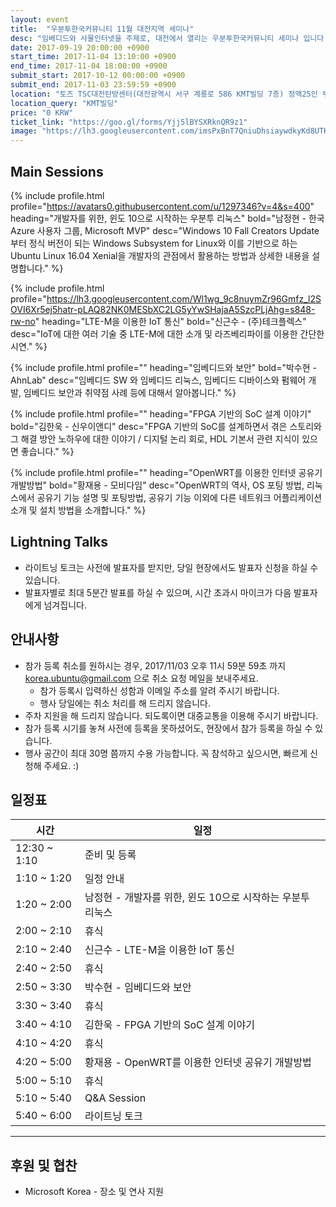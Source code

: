 ```yaml
---
layout: event
title:  "우분투한국커뮤니티 11월 대전지역 세미나"
desc: "임베디드와 사물인터넷을 주제로, 대전에서 열리는 우분투한국커뮤니티 세미나 입니다."
date: 2017-09-19 20:00:00 +0900
start_time: 2017-11-04 13:10:00 +0900
end_time: 2017-11-04 18:00:00 +0900
submit_start: 2017-10-12 00:00:00 +0900
submit_end: 2017-11-03 23:59:59 +0900
location: "토즈 TSC대전탄방센터(대전광역시 서구 계룡로 586 KMT빌딩 7층) 정액25인 부스"
location_query: "KMT빌딩"
price: "0 KRW"
ticket_link: "https://goo.gl/forms/Yjj5lBYSXRknQR9z1"
image: "https://lh3.googleusercontent.com/imsPxBnT7QniuDhsiaywdkyKd8UTKuwYoxrg0lLTme5k5ZQzi07e49uiYTCMMc7vWtivKvqfo3JN3s_D3Sl2G2AWwOqS7m56GwaVZ8fBZX5jwxJEEGCTFigxT0V3-1K1SwG-Z0LYnVX-zAKIYX2X-Q16qswevTHFWKi1iJXEZE75bSEVPMEJxdzLP0wmGtTwkOthI7LtRM0jVWlk98Qr87ciX9vK5eVM8G8mSJ0TlSkmvsogOMwh03NppZCcqr12S3SkDxQ8jn5XYOjHis_g4iJuUieHnAwEaJpx7u3BM21zoH4s86DH2afwxxyOV7xz-KxlkdQJN20ZJv4HkhupvGYJq6C5R9JGyE1F-FB9gZc_JhyTP336TSLz4AijRSIZlFzfq0hgBJkwBt7XINm7_lS1T9aA7HEI4gOaGO15y-yCIZc5DuvL40QeurTH0eD61lTfpxQjGnA9vnG6So1TtJ2b1BX4ij2k8PTG8dVzx-y7gLYg17y0OGYSSxkpIz7MOq6h_cQSap2h59TDBSB175BaL0GdaiEX9QWP42Z0xGSKngG4A8aQINc91hXKZe6ZkkI9_ozQNCaimjqq5MXy8lMEyX3kxJtE025fhuyx_FGb49pddYQTJkYuV6TRCN6jch6OisvtOeEkACr7oEI7zNVNJYYV8f8wtcLBk_kOnO9iwg=s642-no"
---
```


## Main Sessions

{% include profile.html
  profile="https://avatars0.githubusercontent.com/u/1297346?v=4&s=400"
  heading="개발자를 위한, 윈도 10으로 시작하는 우분투 리눅스" bold="남정현 - 한국 Azure 사용자 그룹, Microsoft MVP"
  desc="Windows 10 Fall Creators Update부터 정식 버전이 되는 Windows Subsystem for Linux와 이를 기반으로 하는 Ubuntu Linux 16.04 Xenial을 개발자의 관점에서 활용하는 방법과 상세한 내용을 설명합니다." %}

{% include profile.html
  profile="https://lh3.googleusercontent.com/Wl1wg_9c8nuymZr96Gmfz_l2SOVI6Xr5ej5hatr-pLAQ82NK0MESbXC2LG5yYwSHajaA5SzcPLjAhg=s848-rw-no"
  heading="LTE-M을 이용한 IoT 통신" bold="신근수 - (주)테크플렉스"
  desc="IoT에 대한 여러 기술 중 LTE-M에 대한 소개 및 라즈베리파이를 이용한 간단한 시연." %}

{% include profile.html
  profile=""
  heading="임베디드와 보안" bold="박수현 - AhnLab"
  desc="임베디드 SW 와 임베디드 리눅스, 임베디드 디바이스와 펌웨어 개발, 임베디드 보안과 취약점 사례 등에 대해서 알아봅니다." %}

{% include profile.html
  profile=""
  heading="FPGA 기반의 SoC 설계 이야기" bold="김한욱 - 신우이앤디"
  desc="FPGA 기반의 SoC를 설계하면서 겪은 스토리와 그 해결 방안 노하우에 대한 이야기 / 디지털 논리 회로, HDL 기본서 관련 지식이 있으면 좋습니다." %}

{% include profile.html
  profile=""
  heading="OpenWRT를 이용한 인터넷 공유기 개발방법" bold="황재용 - 모비다임"
  desc="OpenWRT의 역사, OS 포팅 방법, 리눅스에서 공유기 기능 설명 및 포팅방법, 공유기 기능 이외에 다른 네트워크 어플리케이션 소개 및 설치 방법을 소개합니다." %}

## Lightning Talks
- 라이트닝 토크는 사전에 발표자를 받지만, 당일 현장에서도 발표자 신청을 하실 수 있습니다.
- 발표자별로 최대 5분간 발표를 하실 수 있으며, 시간 초과시 마이크가 다음 발표자에게 넘겨집니다.

## 안내사항
- 참가 등록 취소를 원하시는 경우, 2017/11/03 오후 11시 59분 59초 까지 korea.ubuntu@gmail.com 으로 취소 요청 메일을 보내주세요.
  - 참가 등록시 입력하신 성함과 이메일 주소를 알려 주시기 바랍니다.
  - 행사 당일에는 취소 처리를 해 드리지 않습니다.
- 주차 지원을 해 드리지 않습니다. 되도록이면 대중교통을 이용해 주시기 바랍니다.
- 참가 등록 시기를 놓쳐 사전에 등록을 못하셨어도, 현장에서 참가 등록을 하실 수 있습니다.
- 행사 공간이 최대 30명 쯤까지 수용 가능합니다. 꼭 참석하고 싶으시면, 빠르게 신청해 주세요. :)

## 일정표

시간 | 일정
--- | ---
12:30 ~ 1:10 | 준비 및 등록
1:10 ~ 1:20 | 일정 안내
1:20 ~ 2:00 | 남정현 - 개발자를 위한, 윈도 10으로 시작하는 우분투 리눅스
2:00 ~ 2:10 | 휴식
2:10 ~ 2:40 | 신근수 - LTE-M을 이용한 IoT 통신
2:40 ~ 2:50 | 휴식
2:50 ~ 3:30 | 박수현 - 임베디드와 보안
3:30 ~ 3:40 | 휴식
3:40 ~ 4:10 | 김한욱 - FPGA 기반의 SoC 설계 이야기
4:10 ~ 4:20 | 휴식
4:20 ~ 5:00 | 황재용 - OpenWRT를 이용한 인터넷 공유기 개발방법
5:00 ~ 5:10 | 휴식
5:10 ~ 5:40 | Q&A Session
5:40 ~ 6:00 | 라이트닝 토크

---

## 후원 및 협찬
- Microsoft Korea - 장소 및 연사 지원
